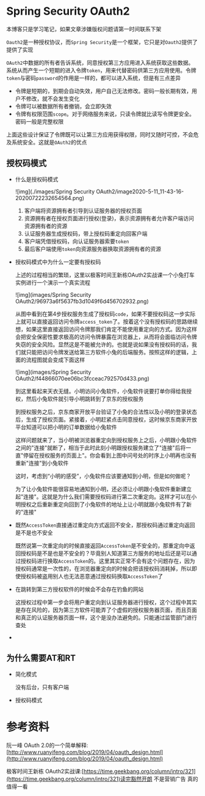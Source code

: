 # Spring Security OAuth2

本博客只是学习笔记，如果文章涉嫌版权问题请第一时间联系下架

`Oauth2`是一种授权协议，而`Spring Security`是一个框架，它只是对`Oauth2`提供了提供了实现

`OAuth2`中数据的所有者告诉系统，同意授权第三方应用进入系统获取这些数据。系统从而产生一个短期的进入令牌`token`，用来代替密码供第三方应用使用。令牌`token`与密码`password`的作用是一样的，都可以进入系统，但是有三点差异

- 令牌是短期的，到期会自动失效，用户自己无法修改。密码一般长期有效，用户不修改，就不会发生变化
- 令牌可以被数据所有者撤销，会立即失效
- 令牌有权限范围`scope`。对于网络服务来说，只读令牌就比读写令牌更安全。密码一般是完整权限

上面这些设计保证了令牌既可以让第三方应用获得权限，同时又随时可控，不会危及系统安全。这就是`OAuth2`的优点

## 授权码模式

- 什么是授权码模式

    ![img](./images/Spring Security OAuth2/image2020-5-11_11-43-16-20200722232654564.png)

    1. 客户端将资源拥有者引导到认证服务器的授权页面
    2. 资源拥有者在授权页面进行授权(登录)，表示资源拥有者允许客户端访问资源拥有者的资源
    3. 认证服务器生成授权码，带上授权码重定向回客户端
    4. 客户端凭借授权码，向认证服务器索要`token`
    5. 最后客户端使用`token`向资源服务器换取资源拥有者的资源

- 授权码模式中为什么一定要有授权码

    上述的过程相当的繁琐，这里以极客时间王新栋OAuth2实战课一个小兔打车实例进行一个演示一个真实流程

    ![img](images/Spring Security OAuth2/96973a6f5637fb3d1049f6d456702932.png)

    从图中看到在第4步授权服务生成了授权码`code`，如果不要授权码这一步实际上就可以直接返回访问令牌`access_token`了。按着这个没有授权码的思路继续想，如果这里直接返回访问令牌那我们肯定不能使用重定向的方式。因为这样会把安全保密性要求极高的访问令牌暴露在浏览器上，从而将会面临访问令牌失窃的安全风险。显然这是不能被允许的。也就是说如果没有授权码的话，我们就只能把访问令牌发送给第三方软件小兔的后端服务。按照这样的逻辑，上面的流程图就会变成下面这样

    ![img](images/Spring Security OAuth2/f44866070ee06bc3fcceac792570d433.png)

    到这里看起来天衣无缝。小明访问小兔软件，小兔软件说要打单你得给我授权，然后小兔软件就引导小明跳转到了京东的授权服务

    到授权服务之后，京东商家开放平台验证了小兔的合法性以及小明的登录状态后，生成了授权页面。紧接着，小明赶紧点击同意授权，这时候京东商家开放平台知道可以把小明的订单数据给小兔软件

    这样问题就来了，当小明被浏览器重定向到授权服务上之后，小明跟小兔软件之间的"连接"就断了，相当于此时此刻小明跟授权服务建立了"连接"后将一直"停留在授权服务的页面上"。你会看到上图中问号处的时序上小明再也没有重新"连接"到小兔软件

    这时，考虑到“小明的感受”，小兔软件应该要通知到小明，但是如何做呢？

    为了让小兔软件能很容易地通知到小明，还必须让小明跟小兔软件重新建立起"连接"。这就是为什么我们需要授权码进行第二次重定向。这样才可以在小明授权之后重新重定向回到了小兔软件的地址上让小明就跟小兔软件有了新的"连接"

- 既然`AccessToken`直接通过重定向方式返回不安全，那授权码通过重定向返回是不是也不安全

    既然说第一次重定向的时候直接返回`AccessToken`是不安全的，那重定向中返回授权码是不是也是不安全的？毕竟别人知道第三方服务的地址后还是可以通过授权码进行换取`AccessToken`的。这里其实正常不会有这个问题存在，因为授权码通常是一次性的，在浏览器重定向的时候会把该授权码消耗掉，所以即使授权码被盗用别人也无法恶意通过授权码换取`AccessToken`了

- 在跳转到第三方授权软件的时候会不会存在钓鱼的网站

    这授权过程中第一步会将用户重定向到认证服务器进行授权，这个过程中其实是存在风险的，因为第三方软件可能弄了个虚假的授权服务器页面，而且页面和真正的认证服务器页面一样，这个是没办法避免的。只能通过监管部门进行查处

- 

## 为什么需要AT和RT



- 简化模式

    没有后台，只有客户端

- 授权码模式

    

# 参考资料

阮一峰 OAuth 2.0的一个简单解释:[http://www.ruanyifeng.com/blog/2019/04/oauth_design.html](http://www.ruanyifeng.com/blog/2019/04/oauth_design.html)

极客时间王新栋 OAuth2实战课:[https://time.geekbang.org/column/intro/321](https://time.geekbang.org/column/intro/321)读完豁然开朗 不是营销广告 真的值得一看

